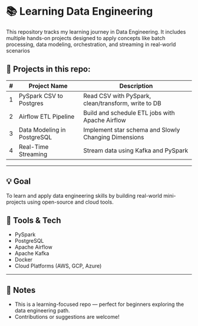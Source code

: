 # 📚 Learning Data Engineering

This repository tracks my learning journey in Data Engineering. It includes multiple hands-on projects designed to apply concepts like batch processing, data modeling, orchestration, and streaming in real-world scenarios

## 🚀 Projects in this repo:

| #  | Project Name                 | Description                                           |
|----|------------------------------|-------------------------------------------------------|
| 1  | PySpark CSV to Postgres      | Read CSV with PySpark, clean/transform, write to DB  |
| 2  | Airflow ETL Pipeline         | Build and schedule ETL jobs with Apache Airflow      |
| 3  | Data Modeling in PostgreSQL  | Implement star schema and Slowly Changing Dimensions |
| 4  | Real-Time Streaming          | Stream data using Kafka and PySpark                  |

---

## 💡 Goal

To learn and apply data engineering skills by building real-world mini-projects using open-source and cloud tools.

## 🧰 Tools & Tech

- PySpark
- PostgreSQL
- Apache Airflow
- Apache Kafka
- Docker
- Cloud Platforms (AWS, GCP, Azure)

---

## 📌 Notes

- This is a learning-focused repo — perfect for beginners exploring the data engineering path.
- Contributions or suggestions are welcome!


